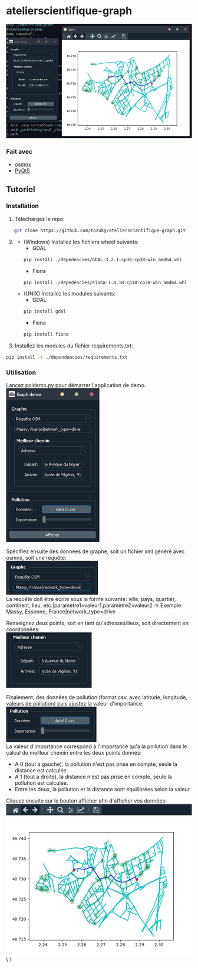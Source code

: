 # atelierscientifique-graph

![Démo][demo-sc]

### Fait avec
* [osmnx](https://pypi.org/project/PyQt5/)
* [PyQt5](https://github.com/gboeing/osmnx)

<!-- UTILISATION -->
## Tutoriel

### Installation

1. Téléchargez le repo:
```sh
   git clone https://github.com/tozuky/atelierscientifique-graph.git
```
2. * (Windows) Installez les fichiers wheel suivants:
      * GDAL
      ```sh
      pip install ./depedencies/GDAL-3.2.1-cp38-cp38-win_amd64.whl
      ```
      * Fiona
      ```sh
      pip install ./depedencies/Fiona-1.8.18-cp38-cp38-win_amd64.whl
      ```
   * (UNIX) Installez les modules suivants:
      * GDAL
      ```sh
      pip install gdal
      ```
      * Fiona
      ```sh
      pip install fiona
      ``` 
3. Installez les modules du fichier requirements.txt:
  ```sh
  pip install -r ./dependencies/requirements.txt
  ```
  
### Utilisation

Lancez poldemo.py pour démarrer l'application de demo.\
![Application Démo][app-sc]

Spécifiez ensuite des données de graphe, soit un fichier xml généré avec osmnx, soit une requête:\
![Paramètres du graphe][graph-settings-sc]\
La requête doit être écrite sous la forme suivante:
    ville, pays, quartier, continent, lieu, etc.|paramètre1=valeur1,paramètre2=valeur2
    => Exemple: Massy, Essonne, France|network_type=drive

Renseignez deux points, soit en tant qu'adresses/lieux, soit directement en coordonnées:\
![Paramètres du chemin][path-settings-sc]

Finalement, des données de pollution (format csv, avec latitude, longitude, valeurs de pollution) puis ajustez la valeur d'importance:\
![Paramètres de pollution][pol-settings-sc]\
La valeur d'importance correspond à l'importance qu'a la pollution dans le calcul du meilleur chemin entre les deux points donnés:
* A 0 (tout a gauche), la pollution n'est pas prise en compte, seule la distance est calculée.
* A 1 (tout a droite), la distance n'est pas prise en compte, seule la pollution est calculée.
* Entre les deux, la pollution et la distance sont équilibrées selon la valeur.

Cliquez ensuite sur le bouton afficher afin d'afficher vos données:\
![Rendu final][plot-sc]\\
\\
<!-- MARKDOWN LINKS & IMAGES -->
<!-- https://www.markdownguide.org/basic-syntax/#reference-style-links -->
[demo-sc]: screenshots/demo.PNG
[app-sc]: screenshots/demoapp.PNG
[graph-settings-sc]: screenshots/requête.PNG
[path-settings-sc]: screenshots/path.PNG
[pol-settings-sc]: screenshots/pol.PNG
[plot-sc]: screenshots/plot.PNG
